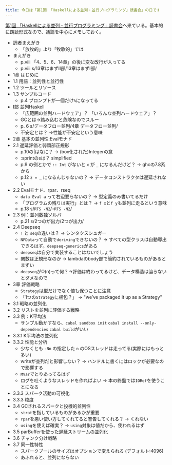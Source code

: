 ```yaml
---
title: 今日は「第1回 「Haskellによる並列・並行プログラミング」読書会」の日です
---
```


[第1回 「Haskellによる並列・並行プログラミング」読書会](http://partake.in/events/b3f4f0f2-8c0a-47c9-b253-b6bd691a45f0)へ来ている。基本的に朗読形式なので、議論を中心にメモしておく。

* 訳者まえがき
    * 「放牧的」より「牧歌的」では
* まえがき
    * p.viii 「4、5、6、14章」の後に変な改行が入ってる
    * p.viii s/13章はまずII部/13章はまずI部/
* 1章 はじめに
* 1.1 用語：並列性と並行性
* 1.2 ツールとリソース
* 1.3 サンプルコード
    * p.4 プロンプトが一個だけ`%`になってる
* I部 並列Haskell
    * 「広範囲の並列ハードウェア」？ 「いろんな並列ハードウェア」？
    * GCとは→踏み込むと危険なのでスルー
    * p. 6 s/データフロー並列/4章 データフロー並列/
    * 不安定とは？ →性能が不安定という意味
* 2章 基本の並列性:Evalモナド
* 2.1 遅延評価と弱頭部正規形
    * p.10の|はなに？ → (box化された)Integerの意
    * :sprintのsは？ simplified
    * p.9 の例とかで `:: Int` がないと `x` が `_` になるんだけど？ → ghcの7.8系から
    * p.12 `z = _` になるんじゃないの？ → データコンストラクタは遅延されない
* 2.2 Evalモナド、rpar、rseq
    * `data Eval a` って右辺要らないの？ → 型定義のみ書いてるだけ
    * 「プログラムの残りは実行」とは？ → `f x`と`f y`も並列に走るという意味
    * p.18 s/`RTS -N2`/`+RTS -N2`/
* 2.3 例：並列数独ソルバ
    * p.21 s/2つのが出力/2つが出力/
* 2.4 Deepseq
    * `!` と `seq`の違いは？ → シンタクスシュガー
    * `NFData`って自動で`deriving`できないの？ → すべての型クラスは自動導出できるはず。`deepseq-generics`がある
    * `deepseq`は自分で実装することはないでしょう
    * 関数は正規形なのか → lambdaのbody部で簡約されているものがあるとまずい　
    * `deepseq`がO(n)って何？→評価は終わってるけど、データ構造は辿らないとダメなので
* 3章 評価戦略
    * `Strategy`は型だけでなく値も保つことに注意
    * 「1つの`Strategy`に梱包？」 → "we’ve packaged it up as a Strategy"
* 3.1 戦略の並列化
* 3.2 リストを並列に評価する戦略
* 3.3 例：K平均法
    * サンプル動かすなら、`cabal sandbox init` `cabal install --only-dependencies` `cabal build`がいい
* 3.3.1 K平均法の並列化　
* 3.3.2 性能と分析
    * 少なくとも `-Nn` の指定した `n` のOSスレッドは走ってる(実際にはもっと多い)
    * writeが並列だと影響しない？ → ハンドルに書くにはロックが必要なので影響する
    * `MVar`でとりあってるはず
    * ログを吐くようなスレッドを作ればよい → 本の終盤では`IORef`を使うことになる
* 3.3.3 スパーク活動の可視化
* 3.3.3 粒度
* 3.4 GCされるスパークと投機的並列性
    * `strat`を指しているものがあるかが重要
    * `rpar`を悪い使い方してくれてると警告してくれる？ → くれない
    * `using`を使えば確実？ → `using`対象は値だから、使われるはず
* 3.5 parBufferを使った遅延ストリームの並列化
* 3.6 チャンク分け戦略
* 3.7 同一性特性
    * スパークプールのサイズはオプションで変えられる (デフォルト:4096)
    * あふれると、並列にならない